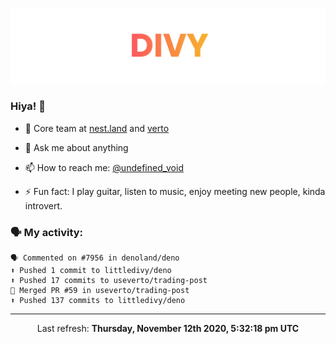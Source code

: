 
![](https://github.com/divy-work/divy-work/raw/master/assets/divy.png)

### Hiya! 👋

- 🔭 Core team at [nest.land](https://github.com/nestdotland/nest.land) and [verto](https://github.com/useverto/verto)

- 💬 Ask me about anything

- 📫 How to reach me: [@undefined_void](https://instagram.com/divy.exe)

- ⚡ Fun fact: I play guitar, listen to music, enjoy meeting new people, kinda introvert.

### 🗣 My activity:

```
🗣 Commented on #7956 in denoland/deno
⬆️ Pushed 1 commit to littledivy/deno
⬆️ Pushed 17 commits to useverto/trading-post
🎉 Merged PR #59 in useverto/trading-post
⬆️ Pushed 137 commits to littledivy/deno
```

------------
<p align="center">Last refresh: <b>Thursday, November 12th 2020, 5:32:18 pm UTC</b></p>
